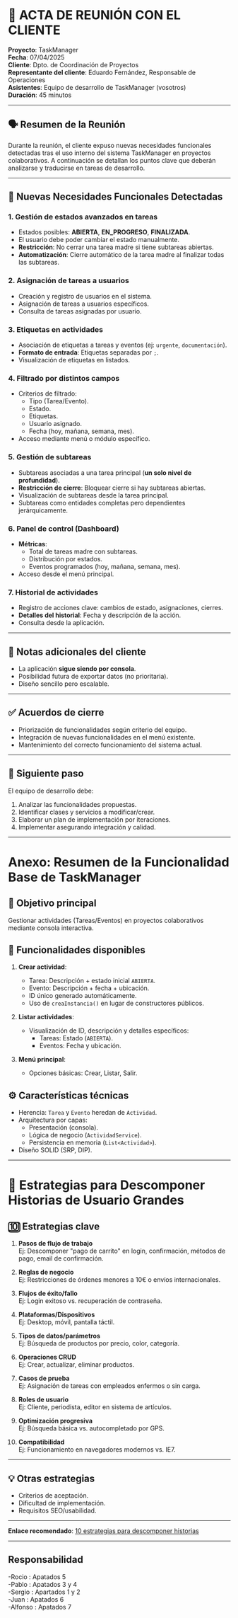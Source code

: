 # 📝 ACTA DE REUNIÓN CON EL CLIENTE

**Proyecto**: TaskManager  
**Fecha**: 07/04/2025  
**Cliente**: Dpto. de Coordinación de Proyectos  
**Representante del cliente**: Eduardo Fernández, Responsable de Operaciones  
**Asistentes**: Equipo de desarrollo de TaskManager (vosotros)  
**Duración**: 45 minutos  

---

## 🗣️ Resumen de la Reunión
Durante la reunión, el cliente expuso nuevas necesidades funcionales detectadas tras el uso interno del sistema TaskManager en proyectos colaborativos. A continuación se detallan los puntos clave que deberán analizarse y traducirse en tareas de desarrollo.

---

## 📌 Nuevas Necesidades Funcionales Detectadas

### 1. Gestión de estados avanzados en tareas
- Estados posibles: **ABIERTA**, **EN_PROGRESO**, **FINALIZADA**.
- El usuario debe poder cambiar el estado manualmente.
- **Restricción**: No cerrar una tarea madre si tiene subtareas abiertas.
- **Automatización**: Cierre automático de la tarea madre al finalizar todas las subtareas.

### 2. Asignación de tareas a usuarios
- Creación y registro de usuarios en el sistema.
- Asignación de tareas a usuarios específicos.
- Consulta de tareas asignadas por usuario.

### 3. Etiquetas en actividades
- Asociación de etiquetas a tareas y eventos (ej: `urgente`, `documentación`).
- **Formato de entrada**: Etiquetas separadas por `;`.
- Visualización de etiquetas en listados.

### 4. Filtrado por distintos campos
- Criterios de filtrado:
  - Tipo (Tarea/Evento).
  - Estado.
  - Etiquetas.
  - Usuario asignado.
  - Fecha (hoy, mañana, semana, mes).
- Acceso mediante menú o módulo específico.

### 5. Gestión de subtareas
- Subtareas asociadas a una tarea principal (**un solo nivel de profundidad**).
- **Restricción de cierre**: Bloquear cierre si hay subtareas abiertas.
- Visualización de subtareas desde la tarea principal.
- Subtareas como entidades completas pero dependientes jerárquicamente.

### 6. Panel de control (Dashboard)
- **Métricas**:
  - Total de tareas madre con subtareas.
  - Distribución por estados.
  - Eventos programados (hoy, mañana, semana, mes).
- Acceso desde el menú principal.

### 7. Historial de actividades
- Registro de acciones clave: cambios de estado, asignaciones, cierres.
- **Detalles del historial**: Fecha y descripción de la acción.
- Consulta desde la aplicación.

---

## 📎 Notas adicionales del cliente
- La aplicación **sigue siendo por consola**.
- Posibilidad futura de exportar datos (no prioritaria).
- Diseño sencillo pero escalable.

---

## ✅ Acuerdos de cierre
- Priorización de funcionalidades según criterio del equipo.
- Integración de nuevas funcionalidades en el menú existente.
- Mantenimiento del correcto funcionamiento del sistema actual.

---

## 📌 Siguiente paso
El equipo de desarrollo debe:
1. Analizar las funcionalidades propuestas.
2. Identificar clases y servicios a modificar/crear.
3. Elaborar un plan de implementación por iteraciones.
4. Implementar asegurando integración y calidad.

---

# Anexo: Resumen de la Funcionalidad Base de TaskManager

## 🎯 Objetivo principal
Gestionar actividades (Tareas/Eventos) en proyectos colaborativos mediante consola interactiva.

## 🧱 Funcionalidades disponibles
1. **Crear actividad**:
   - Tarea: Descripción + estado inicial `ABIERTA`.
   - Evento: Descripción + fecha + ubicación.
   - ID único generado automáticamente.
   - Uso de `creaInstancia()` en lugar de constructores públicos.

2. **Listar actividades**:
   - Visualización de ID, descripción y detalles específicos:
     - Tareas: Estado (`ABIERTA`).
     - Eventos: Fecha y ubicación.

3. **Menú principal**:
   - Opciones básicas: Crear, Listar, Salir.

## ⚙️ Características técnicas
- Herencia: `Tarea` y `Evento` heredan de `Actividad`.
- Arquitectura por capas:
  - Presentación (consola).
  - Lógica de negocio (`ActividadService`).
  - Persistencia en memoria (`List<Actividad>`).
- Diseño SOLID (SRP, DIP).

---

# 📘 Estrategias para Descomponer Historias de Usuario Grandes

## 🔟 Estrategias clave
1. **Pasos de flujo de trabajo**  
   Ej: Descomponer "pago de carrito" en login, confirmación, métodos de pago, email de confirmación.

2. **Reglas de negocio**  
   Ej: Restricciones de órdenes menores a 10€ o envíos internacionales.

3. **Flujos de éxito/fallo**  
   Ej: Login exitoso vs. recuperación de contraseña.

4. **Plataformas/Dispositivos**  
   Ej: Desktop, móvil, pantalla táctil.

5. **Tipos de datos/parámetros**  
   Ej: Búsqueda de productos por precio, color, categoría.

6. **Operaciones CRUD**  
   Ej: Crear, actualizar, eliminar productos.

7. **Casos de prueba**  
   Ej: Asignación de tareas con empleados enfermos o sin carga.

8. **Roles de usuario**  
   Ej: Cliente, periodista, editor en sistema de artículos.

9. **Optimización progresiva**  
   Ej: Búsqueda básica vs. autocompletado por GPS.

10. **Compatibilidad**  
    Ej: Funcionamiento en navegadores modernos vs. IE7.

---

## 💡 Otras estrategias
- Criterios de aceptación.
- Dificultad de implementación.
- Requisitos SEO/usabilidad.

---

**Enlace recomendado**: [10 estrategias para descomponer historias](https://medium.com/the-liberators/10-powerful-strategies-for-breaking-down-user-stories-in-scrum-with-cheatsheet-2cd9aae7d0eb)

---

## Responsabilidad 

-Rocio : Apatados 5  
-Pablo : Apatados 3 y 4  
-Sergio : Apartados 1 y 2   
-Juan : Apatados 6  
-Alfonso : Apatados 7  
